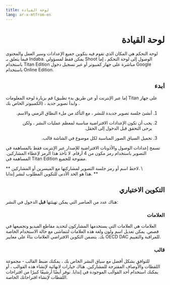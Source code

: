 ```yaml
---
title: لوحة القيادة
lang: ar-x-mtfrom-en
---
```

<ReadTime/> 

<h1 style=";text-align:right;direction:rtl"> لوحة القيادة </h1> 

<Leader> 

 لوحة التحكم هي المكان الذي تقوم فيه بتكوين جميع الإعدادات وسير العمل والمحتوى فيما يتعلق بـ Indaba. يمكن فقط <span class="code">لمسؤولي Shoot</span> الوصول إلى لوحة التحكم ، إما باستخدام Titan Edition مباشرة على جهاز كمبيوتر أو عبر تسجيل دخول Google باستخدام Online Edition.  

</Leader> 

<h2 style=";text-align:right;direction:rtl"> ابدء </h2> 

 قم بزيارة لوحة المعلومات (إما عبر الإنترنت أو عن طريق بدء تطبيق Titan على جهاز الكمبيوتر الخاص بك) ، <span class="code">وابدأ تصوير جديد</span> .  

<ol style=";text-align:right;direction:rtl"><li style=";text-align:right;direction:rtl"> أنشئ جلسة تصوير جديدة للنشر ، مع التأكد من ملء النطاق الزمني والاسم. </li></ol> 
<ol start="2" style=";text-align:right;direction:rtl"><li style=";text-align:right;direction:rtl"> يجب أن تكون الإعدادات الافتراضية مناسبة لمعظم عمليات النشر ، ولكن يرجى التحقق قبل الدخول إلى الحقل. </li></ol> 
<ol start="3" style=";text-align:right;direction:rtl"><li style=";text-align:right;direction:rtl"> تحميل السياق الصور المناسبة لكل <span class="code">موضوع</span> في الشاشة <span class="code">قالب.</span> </li></ol> 

<Tip> 

 تسمح إعدادات الوصول والأذونات الافتراضية للإصدار عبر الإنترنت فقط بالمساهمة في التصوير باستخدام <span class="code">رمز</span> مكون من 4 أرقام. لا تأخذ هذا الرمز لإعطاء المشاركين. المساهمة في Titan Edition مفتوحة للجميع.  

 ** لاحظ اسم أو رمز جلسة التصوير لمشاركتها مع الميسرين أو المشاركين. \  
 هذا هو الحد الأدنى للتكوين المطلوب لنشر إندابا. **  

</Tip> 

<h2 style=";text-align:right;direction:rtl"> التكوين الاختياري </h2> 

 هناك عدد من العناصر التي يمكن تهيئتها <strong>قبل</strong> الدخول في النشر:  

<h3 style=";text-align:right;direction:rtl"> العلامات </h3> 

 العلامات هي العلامات التي يستخدمها المشاركون لتحديد مقاطع الفيديو وتجميعها في قصص. يمكن تعديل اسم ولون ولغة هذه العلامات لتتماشى مع حالة الاستخدام الخاصة بك. يتضمن التكوين الافتراضي العلامات بناءً على معايير OECD DAC للمراقبة والتقييم.  

<h3 style=";text-align:right;direction:rtl"> قالب </h3> 

 للتوافق بشكل أفضل مع سياق النشر الخاص بك ، يمكنك ضبط <span class="code">القالب</span> - مجموعة اللقطات والأوصاف المقترحة للمشاركين. هناك خيارات لانهائية لإنشاء هذه القوالب ، أو يمكنك استخدام أحد القوالب الموجودة في إندابا. نوفر أيضًا أرشيفًا كبيرًا من اقتراحات اللقطات لإنشاء اقتراحاتك الخاصة.  
